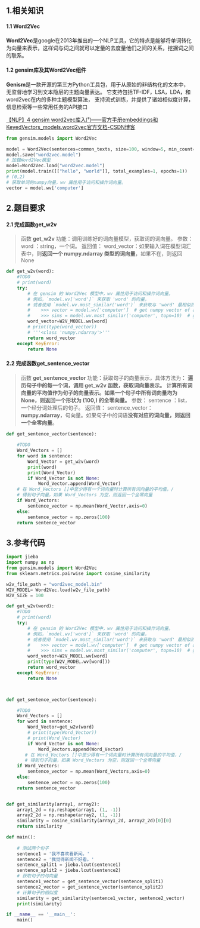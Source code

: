 ## 1.相关知识

#### 1.1 Word2Vec

**Word2Vec**是google在2013年推出的一个NLP工具，它的特点是能够将单词转化为向量来表示，这样词与词之间就可以定量的去度量他们之间的关系，挖掘词之间的联系。

#### 1.2 gensim库及其Word2Vec组件

**Genism**是一款开源的第三方Python工具包，用于从原始的非结构化的文本中，无监督地学习到文本隐层的主题向量表达。
它支持包括TF-IDF，LSA，LDA，和word2vec在内的多种主题模型算法，
支持流式训练，并提供了诸如相似度计算，信息检索等一些常用任务的API接口

[【NLP】4 gensim word2vec库入门——官方手册embeddings和KeyedVectors_models.word2vec官方文档-CSDN博客](https://blog.csdn.net/qq_41897800/article/details/113793507)

```python
from gensim.models import Word2Vec

model = Word2Vec(sentences=common_texts, size=100, window=5, min_count=1, workers=4)
model.save("word2vec.model")
# 加载Word2Vec模型
model=Word2Vec.load("word2vec.model")
print(model.train([["hello", "world"]], total_examples=1, epochs=1))
# (0,2)
# 获取单词的numpy向量，wv 属性用于访问和操作词向量。
vector = model.wv['computer']
```

## 2.题目要求

#### 2.1 完成函数get_w2v

> 函数 **get_w2v**
> 功能：调用训练好的词向量模型，获取词的词向量。
> 参数：
> word ：string，一个词。
> 返回值：
> word_vector：如果输入词在模型词汇表中，则**返回一个 numpy.ndarray 类型的词向量**，如果不在，则返回 None

```python
def get_w2v(word):
    #TODO
    # print(word)
    try:
        # 在 gensim 的 Word2Vec 模型中，wv 属性用于访问和操作词向量。
        # 例如，`model.wv['word']` 来获取 'word' 的向量，
        # 或者使用 `model.wv.most_similar('word')` 来获取与 'word' 最相似的词。
        #    >>> vector = model.wv['computer']  # get numpy vector of a word
        #    >>> sims = model.wv.most_similar('computer', topn=10)  # get other similar words
        word_vector=W2V_MODEL.wv[word]
        # print(type(word_vector))
        # '''<class 'numpy.ndarray'>'''
        return word_vector
    except KeyError:
        return None
```

#### 2.2 完成函数get_sentence_vector
>函数 **get_sentence_vector**
>功能：获取句子的向量表示，具体方法为：
>**遍历句子中的每一个词，调用 get_w2v 函数，获取词向量表示。**
>**计算所有词向量的平均值作为句子的向量表示。如果一个句子中所有词向量均为 None，则返回一个形状为 (100,) 的全零向量。**
>参数：
>sentence ：list，一个经分词处理后的句子。
>返回值：
>sentence_vector：**numpy.ndarray**，句向量。如果句子中的词语**没有对应的词向量，则返回一个全零向量**。

```python
def get_sentence_vector(sentence):
    
    #TODO
    Word_Vectors = []
    for word in sentence:
        Word_Vector = get_w2v(word)
        print(word)
        print(Word_Vector)
        if Word_Vector is not None:
            Word_Vector.append(Word_Vector)
    # 在 Word_Vectors []中至少得有一个词向量时计算所有词向量的平均值，/
    # 得到句子向量，如果 Word_Vectors 为空，则返回一个全零向量 
    if Word_Vectors:
        sentence_vector = np.mean(Word_Vector,axis=0)
    else:
        sentence_vector = np.zeros(100)
    return sentence_vector
```

## 3.参考代码

```python 
import jieba
import numpy as np
from gensim.models import Word2Vec
from sklearn.metrics.pairwise import cosine_similarity

w2v_file_path = "word2vec_model.bin"
W2V_MODEL= Word2Vec.load(w2v_file_path)
W2V_SIZE = 100

def get_w2v(word):
    #TODO
    # print(word)
    try:
        # 在 gensim 的 Word2Vec 模型中，wv 属性用于访问和操作词向量。
        # 例如，`model.wv['word']` 来获取 'word' 的向量，
        # 或者使用 `model.wv.most_similar('word')` 来获取与 'word' 最相似的词。
        #    >>> vector = model.wv['computer']  # get numpy vector of a word
        #    >>> sims = model.wv.most_similar('computer', topn=10)  # get other similar words
        word_vector=W2V_MODEL.wv[word]
        print(type(W2V_MODEL.wv[word]))
        return word_vector
    except KeyError:
        return None



def get_sentence_vector(sentence):

    #TODO
    Word_Vectors = []
    for word in sentence:
        Word_Vector=get_w2v(word)
        # print(type(Word_Vector))
        # print(Word_Vector)
        if Word_Vector is not None:
            Word_Vectors.append(Word_Vector)
       # 在 Word_Vectors []中至少得有一个词向量时计算所有词向量的平均值，/
       # 得到句子向量，如果 Word_Vectors 为空，则返回一个全零向量 
    if Word_Vectors:
        sentence_vector = np.mean(Word_Vectors,axis=0)
    else:
        sentence_vector = np.zeros(100)
    return sentence_vector


def get_similarity(array1, array2):
    array1_2d = np.reshape(array1, (1, -1))
    array2_2d = np.reshape(array2, (1, -1))
    similarity = cosine_similarity(array1_2d, array2_2d)[0][0]
    return similarity

def main():
    
    # 测试两个句子
    sentence1 = '我不喜欢看新闻。'
    sentence2 = '我觉得新闻不好看。'
    sentence_split1 = jieba.lcut(sentence1)
    sentence_split2 = jieba.lcut(sentence2)
    # 获取句子的句向量
    sentence1_vector = get_sentence_vector(sentence_split1)
    sentence2_vector = get_sentence_vector(sentence_split2)
    # 计算句子的相似度
    similarity = get_similarity(sentence1_vector, sentence2_vector)
    print(similarity) 

if __name__ == '__main__':
    main()
```